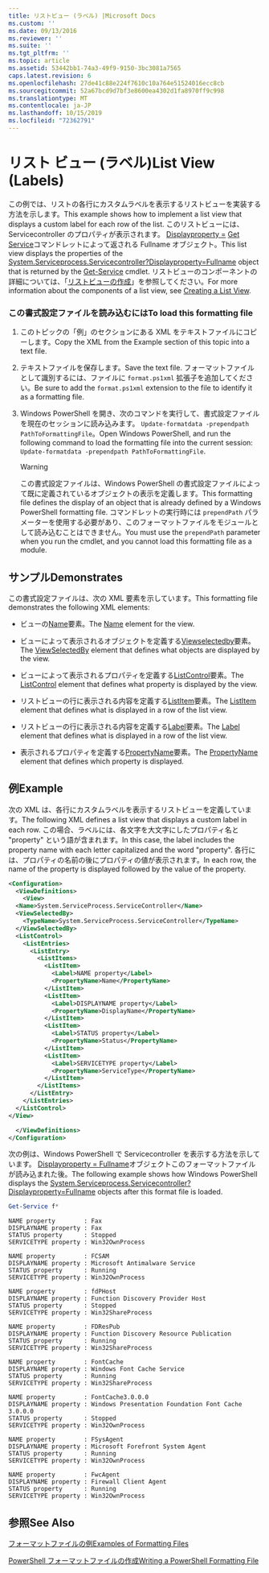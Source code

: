 ```yaml
---
title: リストビュー (ラベル) |Microsoft Docs
ms.custom: ''
ms.date: 09/13/2016
ms.reviewer: ''
ms.suite: ''
ms.tgt_pltfrm: ''
ms.topic: article
ms.assetid: 53442bb1-74a3-49f9-9150-3bc3081a7565
caps.latest.revision: 6
ms.openlocfilehash: 27de41c88e224f7610c10a764e51524016ecc8cb
ms.sourcegitcommit: 52a67bcd9d7bf3e8600ea4302d1fa8970ff9c998
ms.translationtype: MT
ms.contentlocale: ja-JP
ms.lasthandoff: 10/15/2019
ms.locfileid: "72362791"
---
```

# <a name="list-view-labels"></a><span data-ttu-id="03ad5-102">リスト ビュー (ラベル)</span><span class="sxs-lookup"><span data-stu-id="03ad5-102">List View (Labels)</span></span>

<span data-ttu-id="03ad5-103">この例では、リストの各行にカスタムラベルを表示するリストビューを実装する方法を示します。</span><span class="sxs-lookup"><span data-stu-id="03ad5-103">This example shows how to implement a list view that displays a custom label for each row of the list.</span></span> <span data-ttu-id="03ad5-104">このリストビューには、Servicecontroller のプロパティが表示されます。 [Displayproperty =](/dotnet/api/System.ServiceProcess.ServiceController) [Get Service](/powershell/module/Microsoft.PowerShell.Management/Get-Service)コマンドレットによって返される Fullname オブジェクト。</span><span class="sxs-lookup"><span data-stu-id="03ad5-104">This list view displays the properties of the [System.Serviceprocess.Servicecontroller?Displayproperty=Fullname](/dotnet/api/System.ServiceProcess.ServiceController) object that is returned by the [Get-Service](/powershell/module/Microsoft.PowerShell.Management/Get-Service) cmdlet.</span></span> <span data-ttu-id="03ad5-105">リストビューのコンポーネントの詳細については、「[リストビューの作成](./creating-a-list-view.md)」を参照してください。</span><span class="sxs-lookup"><span data-stu-id="03ad5-105">For more information about the components of a list view, see [Creating a List View](./creating-a-list-view.md).</span></span>

### <a name="to-load-this-formatting-file"></a><span data-ttu-id="03ad5-106">この書式設定ファイルを読み込むには</span><span class="sxs-lookup"><span data-stu-id="03ad5-106">To load this formatting file</span></span>

1. <span data-ttu-id="03ad5-107">このトピックの「例」のセクションにある XML をテキストファイルにコピーします。</span><span class="sxs-lookup"><span data-stu-id="03ad5-107">Copy the XML from the Example section of this topic into a text file.</span></span>

2. <span data-ttu-id="03ad5-108">テキストファイルを保存します。</span><span class="sxs-lookup"><span data-stu-id="03ad5-108">Save the text file.</span></span> <span data-ttu-id="03ad5-109">フォーマットファイルとして識別するには、ファイルに `format.ps1xml` 拡張子を追加してください。</span><span class="sxs-lookup"><span data-stu-id="03ad5-109">Be sure to add the `format.ps1xml` extension to the file to identify it as a formatting file.</span></span>

3. <span data-ttu-id="03ad5-110">Windows PowerShell を開き、次のコマンドを実行して、書式設定ファイルを現在のセッションに読み込みます。 `Update-formatdata -prependpath PathToFormattingFile`。</span><span class="sxs-lookup"><span data-stu-id="03ad5-110">Open Windows PowerShell, and run the following command to load the formatting file into the current session: `Update-formatdata -prependpath PathToFormattingFile`.</span></span>

   > [!WARNING]
   > <span data-ttu-id="03ad5-111">この書式設定ファイルは、Windows PowerShell の書式設定ファイルによって既に定義されているオブジェクトの表示を定義します。</span><span class="sxs-lookup"><span data-stu-id="03ad5-111">This formatting file defines the display of an object that is already defined by a Windows PowerShell formatting file.</span></span> <span data-ttu-id="03ad5-112">コマンドレットの実行時には `prependPath` パラメーターを使用する必要があり、このフォーマットファイルをモジュールとして読み込むことはできません。</span><span class="sxs-lookup"><span data-stu-id="03ad5-112">You must use the `prependPath` parameter when you run the cmdlet, and you cannot load this formatting file as a module.</span></span>

## <a name="demonstrates"></a><span data-ttu-id="03ad5-113">サンプル</span><span class="sxs-lookup"><span data-stu-id="03ad5-113">Demonstrates</span></span>

<span data-ttu-id="03ad5-114">この書式設定ファイルは、次の XML 要素を示しています。</span><span class="sxs-lookup"><span data-stu-id="03ad5-114">This formatting file demonstrates the following XML elements:</span></span>

- <span data-ttu-id="03ad5-115">ビューの[Name](./name-element-for-view-format.md)要素。</span><span class="sxs-lookup"><span data-stu-id="03ad5-115">The [Name](./name-element-for-view-format.md) element for the view.</span></span>

- <span data-ttu-id="03ad5-116">ビューによって表示されるオブジェクトを定義する[Viewselectedby](./viewselectedby-element-format.md)要素。</span><span class="sxs-lookup"><span data-stu-id="03ad5-116">The [ViewSelectedBy](./viewselectedby-element-format.md) element that defines what objects are displayed by the view.</span></span>

- <span data-ttu-id="03ad5-117">ビューによって表示されるプロパティを定義する[ListControl](./listcontrol-element-format.md)要素。</span><span class="sxs-lookup"><span data-stu-id="03ad5-117">The [ListControl](./listcontrol-element-format.md) element that defines what property is displayed by the view.</span></span>

- <span data-ttu-id="03ad5-118">リストビューの行に表示される内容を定義する[ListItem](./listitem-element-for-listitems-for-listcontrol-format.md)要素。</span><span class="sxs-lookup"><span data-stu-id="03ad5-118">The [ListItem](./listitem-element-for-listitems-for-listcontrol-format.md) element that defines what is displayed in a row of the list view.</span></span>

- <span data-ttu-id="03ad5-119">リストビューの行に表示される内容を定義する[Label](./label-element-for-listitem-for-listcontrol-format.md)要素。</span><span class="sxs-lookup"><span data-stu-id="03ad5-119">The [Label](./label-element-for-listitem-for-listcontrol-format.md) element that defines what is displayed in a row of the list view.</span></span>

- <span data-ttu-id="03ad5-120">表示されるプロパティを定義する[PropertyName](./propertyname-element-for-listitem-for-listcontrol-format.md)要素。</span><span class="sxs-lookup"><span data-stu-id="03ad5-120">The [PropertyName](./propertyname-element-for-listitem-for-listcontrol-format.md) element that defines which property is displayed.</span></span>

## <a name="example"></a><span data-ttu-id="03ad5-121">例</span><span class="sxs-lookup"><span data-stu-id="03ad5-121">Example</span></span>

<span data-ttu-id="03ad5-122">次の XML は、各行にカスタムラベルを表示するリストビューを定義しています。</span><span class="sxs-lookup"><span data-stu-id="03ad5-122">The following XML defines a list view that displays a custom label in each row.</span></span> <span data-ttu-id="03ad5-123">この場合、ラベルには、各文字を大文字にしたプロパティ名と "property" という語が含まれます。</span><span class="sxs-lookup"><span data-stu-id="03ad5-123">In this case, the label includes the property name with each letter capitalized and the word "property".</span></span> <span data-ttu-id="03ad5-124">各行には、プロパティの名前の後にプロパティの値が表示されます。</span><span class="sxs-lookup"><span data-stu-id="03ad5-124">In each row, the name of the property is displayed followed by the value of the property.</span></span>

```xml
<Configuration>
  <ViewDefinitions>
    <View>
  <Name>System.ServiceProcess.ServiceController</Name>
  <ViewSelectedBy>
    <TypeName>System.ServiceProcess.ServiceController</TypeName>
  </ViewSelectedBy>
  <ListControl>
    <ListEntries>
      <ListEntry>
        <ListItems>
          <ListItem>
            <Label>NAME property</Label>
            <PropertyName>Name</PropertyName>
          </ListItem>
          <ListItem>
            <Label>DISPLAYNAME property</Label>
            <PropertyName>DisplayName</PropertyName>
          </ListItem>
          <ListItem>
            <Label>STATUS property</Label>
            <PropertyName>Status</PropertyName>
          </ListItem>
          <ListItem>
            <Label>SERVICETYPE property</Label>
            <PropertyName>ServiceType</PropertyName>
          </ListItem>
        </ListItems>
      </ListEntry>
    </ListEntries>
  </ListControl>
</View>

  </ViewDefinitions>
</Configuration>
```

<span data-ttu-id="03ad5-125">次の例は、Windows PowerShell で Servicecontroller を表示する方法を示しています。 [Displayproperty = Fullname](/dotnet/api/System.ServiceProcess.ServiceController)オブジェクトこのフォーマットファイルが読み込まれた後。</span><span class="sxs-lookup"><span data-stu-id="03ad5-125">The following example shows how Windows PowerShell displays the [System.Serviceprocess.Servicecontroller?Displayproperty=Fullname](/dotnet/api/System.ServiceProcess.ServiceController) objects after this format file is loaded.</span></span>

```powershell
Get-Service f*
```

```output
NAME property        : Fax
DISPLAYNAME property : Fax
STATUS property      : Stopped
SERVICETYPE property : Win32OwnProcess

NAME property        : FCSAM
DISPLAYNAME property : Microsoft Antimalware Service
STATUS property      : Running
SERVICETYPE property : Win32OwnProcess

NAME property        : fdPHost
DISPLAYNAME property : Function Discovery Provider Host
STATUS property      : Stopped
SERVICETYPE property : Win32ShareProcess

NAME property        : FDResPub
DISPLAYNAME property : Function Discovery Resource Publication
STATUS property      : Running
SERVICETYPE property : Win32ShareProcess

NAME property        : FontCache
DISPLAYNAME property : Windows Font Cache Service
STATUS property      : Running
SERVICETYPE property : Win32ShareProcess

NAME property        : FontCache3.0.0.0
DISPLAYNAME property : Windows Presentation Foundation Font Cache 3.0.0.0
STATUS property      : Stopped
SERVICETYPE property : Win32OwnProcess

NAME property        : FSysAgent
DISPLAYNAME property : Microsoft Forefront System Agent
STATUS property      : Running
SERVICETYPE property : Win32OwnProcess

NAME property        : FwcAgent
DISPLAYNAME property : Firewall Client Agent
STATUS property      : Running
SERVICETYPE property : Win32OwnProcess
```

## <a name="see-also"></a><span data-ttu-id="03ad5-126">参照</span><span class="sxs-lookup"><span data-stu-id="03ad5-126">See Also</span></span>

[<span data-ttu-id="03ad5-127">フォーマットファイルの例</span><span class="sxs-lookup"><span data-stu-id="03ad5-127">Examples of Formatting Files</span></span>](./examples-of-formatting-files.md)

[<span data-ttu-id="03ad5-128">PowerShell フォーマットファイルの作成</span><span class="sxs-lookup"><span data-stu-id="03ad5-128">Writing a PowerShell Formatting File</span></span>](./writing-a-powershell-formatting-file.md)
